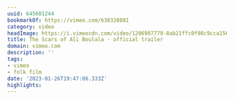 ```yaml
---
uuid: 645601244
bookmarkOf: https://vimeo.com/638320881
category: video
headImage: https://i.vimeocdn.com/video/1286987779-8ab21ffc0f98c9cca156c1ccb5da16d3c05428b0462ff4f82_640
title: The Scars of Ali Boulala - official trailer
domain: vimeo.com
description: ''
tags:
- vimeo
- folk film
date: '2023-01-26T19:47:06.333Z'
highlights:
---
```



